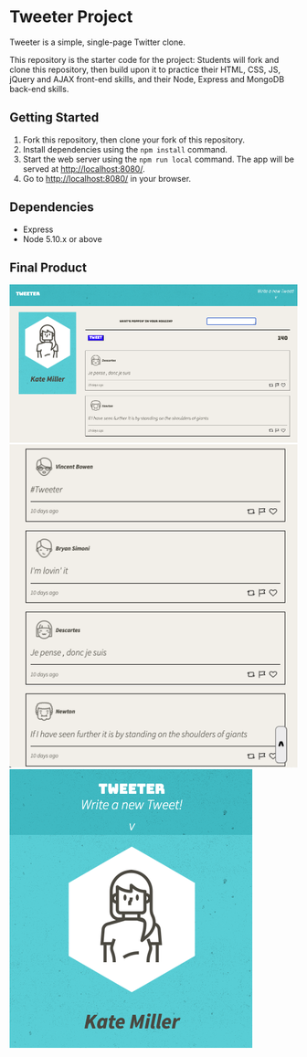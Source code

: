 # Tweeter Project

Tweeter is a simple, single-page Twitter clone.

This repository is the starter code for the project: Students will fork and clone this repository, then build upon it to practice their HTML, CSS, JS, jQuery and AJAX front-end skills, and their Node, Express and MongoDB back-end skills.

## Getting Started

1. Fork this repository, then clone your fork of this repository.
2. Install dependencies using the `npm install` command.
3. Start the web server using the `npm run local` command. The app will be served at <http://localhost:8080/>.
4. Go to <http://localhost:8080/> in your browser.

## Dependencies

- Express
- Node 5.10.x or above

## Final Product

!["Screenshot of Urls Page"](https://github.com/ericmcgrandle/tweeter/blob/master/docs/desktop-view.png?raw=true)
!["Screenshot of Urls Page"](https://github.com/ericmcgrandle/tweeter/blob/master/docs/Tweets.png?raw=true)
!["Screenshot of Urls Page"](https://github.com/ericmcgrandle/tweeter/blob/master/docs/mobile-view.png?raw=true)


